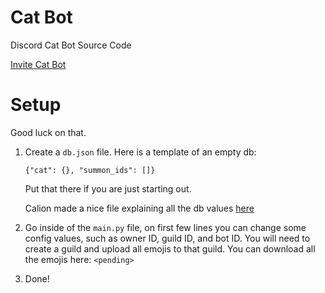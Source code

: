 # Cat Bot
Discord Cat Bot Source Code

[Invite Cat Bot](https://discord.com/api/oauth2/authorize?client_id=966695034340663367&permissions=277025778752&scope=bot%20applications.commands)

# Setup
Good luck on that.
1. Create a `db.json` file. Here is a template of an empty db:

   `{"cat": {}, "summon_ids": []}`
   
   Put that there if you are just starting out.
   
   Calion made a nice file explaining all the db values [here](https://calion.repl.co/static/catbot/db.txt)

2. Go inside of the `main.py` file, on first few lines you can change some config values, such as owner ID, guild ID, and bot ID. You will need to create a guild and upload all emojis to that guild. You can download all the emojis here: `<pending>`
3. Done!
